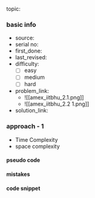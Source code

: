 topic:

### basic info
- source: 
- serial no:
- first_done:
- last_revised:
- difficulty:
	- [ ] easy
	- [ ] medium
	- [ ] hard
- problem_link: 
	- ![[amex_iitbhu_2.1.png]]
	- ![[amex_iitbhu_2.2 1.png]]
- solution_link:

### approach - 1
- Time Complexity
- space complexity

#### pseudo code

#### mistakes

#### code snippet
```python

```